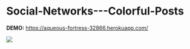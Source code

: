 # Social-Networks---Colorful-Posts


**DEMO:** https://aqueous-fortress-32866.herokuapp.com/

![](http://imgur.com/NZTg0Cv.gif)

